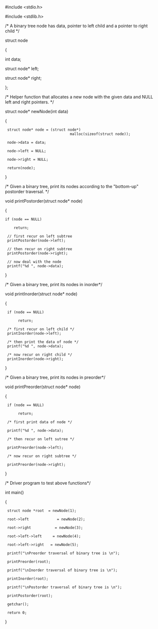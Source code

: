 
#include <stdio.h>

#include <stdlib.h>
 

/* A binary tree node has data, pointer to left child
   and a pointer to right child */

struct node

{

int data;

struct node* left;

struct node* right;

};
 

/* Helper function that allocates a new node with the
   given data and NULL left and right pointers. */

struct node* newNode(int data)

{
     
     struct node* node = (struct node*)
                                  malloc(sizeof(struct node));
     
     node->data = data;
     
     node->left = NULL;
     
     node->right = NULL;
 
     return(node);

}
 
/* Given a binary tree, print its nodes according to the
  "bottom-up" postorder traversal. */

void printPostorder(struct node* node)

{

    if (node == NULL)
        
        return;
 
     // first recur on left subtree
     printPostorder(node->left);
 
     // then recur on right subtree
     printPostorder(node->right);
 
     // now deal with the node
     printf("%d ", node->data);

}
 
/* Given a binary tree, print its nodes in inorder*/

void printInorder(struct node* node)

{
     
     if (node == NULL)
          
          return;
 
     /* first recur on left child */
     printInorder(node->left);
 
     /* then print the data of node */
     printf("%d ", node->data);  
 
     /* now recur on right child */
     printInorder(node->right);

}
 
/* Given a binary tree, print its nodes in preorder*/

void printPreorder(struct node* node)

{
     
     if (node == NULL)
          
          return;
 
     /* first print data of node */
     
     printf("%d ", node->data);  
 
     /* then recur on left sutree */
     
     printPreorder(node->left);  
 
     /* now recur on right subtree */
     
     printPreorder(node->right);

}    
 
/* Driver program to test above functions*/

int main()

{
     
     struct node *root  = newNode(1);
     
     root->left             = newNode(2);
     
     root->right           = newNode(3);
     
     root->left->left     = newNode(4);
     
     root->left->right   = newNode(5); 
 
     printf("\nPreorder traversal of binary tree is \n");
     
     printPreorder(root);
 
     printf("\nInorder traversal of binary tree is \n");
     
     printInorder(root);  
 
     printf("\nPostorder traversal of binary tree is \n");
     
     printPostorder(root);
 
     getchar();
     
     return 0;

}
